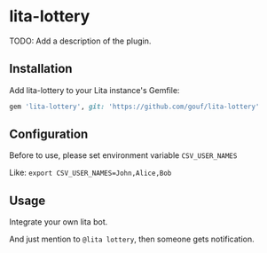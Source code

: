 # lita-lottery

TODO: Add a description of the plugin.

## Installation

Add lita-lottery to your Lita instance's Gemfile:

``` ruby
gem 'lita-lottery', git: 'https://github.com/gouf/lita-lottery'
```

## Configuration

Before to use, please set environment variable `CSV_USER_NAMES`

Like: `export CSV_USER_NAMES=John,Alice,Bob`

## Usage

Integrate your own lita bot.

And just mention to `@lita lottery`, then someone gets notification.

